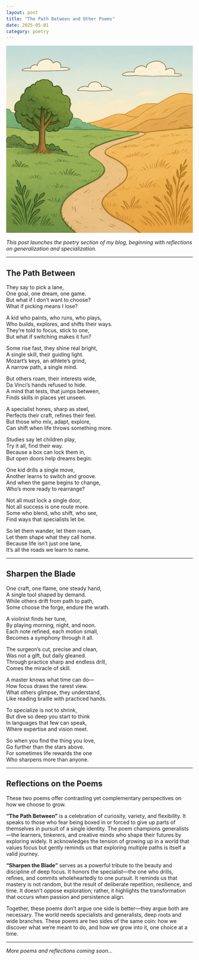 ```yaml
---
layout: post
title: "The Path Between and Other Poems"
date: 2025-05-01
category: poetry
---
```


![Poetry Collection](/assets/images/poetry.png)


*This post launches the poetry section of my blog, beginning with reflections on generalization and specialization.*

---

## The Path Between

They say to pick a lane,  
One goal, one dream, one game.  
But what if I don’t want to choose?  
What if picking means I lose?

A kid who paints, who runs, who plays,  
Who builds, explores, and shifts their ways.  
They’re told to focus, stick to one,  
But what if switching makes it fun?

Some rise fast, they shine real bright,  
A single skill, their guiding light.  
Mozart’s keys, an athlete’s grind,  
A narrow path, a single mind.

But others roam, their interests wide,  
Da Vinci’s hands refused to hide.  
A mind that tests, that jumps between,  
Finds skills in places yet unseen.

A specialist hones, sharp as steel,  
Perfects their craft, refines their feel.  
But those who mix, adapt, explore,  
Can shift when life throws something more.

Studies say let children play,  
Try it all, find their way.  
Because a box can lock them in,  
But open doors help dreams begin.

One kid drills a single move,  
Another learns to switch and groove.  
And when the game begins to change,  
Who’s more ready to rearrange?

Not all must lock a single door,  
Not all success is one route more.  
Some who blend, who shift, who see,  
Find ways that specialists let be.

So let them wander, let them roam,  
Let them shape what they call home.  
Because life isn’t just one lane,  
It’s all the roads we learn to name.

---

## Sharpen the Blade

One craft, one flame, one steady hand,  
A single tool shaped by demand.  
While others drift from path to path,  
Some choose the forge, endure the wrath.

A violinist finds her tune,  
By playing morning, night, and noon.  
Each note refined, each motion small,  
Becomes a symphony through it all.

The surgeon’s cut, precise and clean,  
Was not a gift, but daily gleaned.  
Through practice sharp and endless drill,  
Comes the miracle of skill.

A master knows what time can do—  
How focus draws the rarest view.  
What others glimpse, they understand,  
Like reading braille with practiced hands.

To specialize is not to shrink,  
But dive so deep you start to think  
In languages that few can speak,  
Where expertise and vision meet.

So when you find the thing you love,  
Go further than the stars above.  
For sometimes life rewards the one  
Who sharpens more than anyone.

---

## Reflections on the Poems

These two poems offer contrasting yet complementary perspectives on how we choose to grow.

**“The Path Between”** is a celebration of curiosity, variety, and flexibility. It speaks to those who fear being boxed in or forced to give up parts of themselves in pursuit of a single identity. The poem champions generalists—the learners, tinkerers, and creative minds who shape their futures by exploring widely. It acknowledges the tension of growing up in a world that values focus but gently reminds us that exploring multiple paths is itself a valid journey.

**“Sharpen the Blade”** serves as a powerful tribute to the beauty and discipline of deep focus. It honors the specialist—the one who drills, refines, and commits wholeheartedly to one pursuit. It reminds us that mastery is not random, but the result of deliberate repetition, resilience, and time. It doesn’t oppose exploration; rather, it highlights the transformation that occurs when passion and persistence align.

Together, these poems don’t argue one side is better—they argue both are necessary. The world needs specialists and generalists, deep roots and wide branches. These poems are two sides of the same coin: how we discover what we’re meant to do, and how we grow into it, one choice at a time.

---

*More poems and reflections coming soon...*
